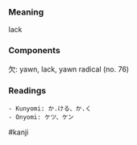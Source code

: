 ### Meaning

lack

### Components

欠: yawn, lack, yawn radical (no. 76)

### Readings

```
- Kunyomi: か.ける、か.く
- Onyomi: ケツ、ケン
```

#kanji
